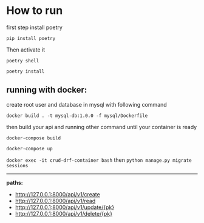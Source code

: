 # How to run

first step install poetry

`pip install poetry`

Then activate it 

`poetry shell` 

`poetry install`


## running with docker:

create root user and database in mysql with following command

`docker build . -t mysql-db:1.0.0 -f mysql/Dockerfile`

then build your api and running other command until your container is ready 

`docker-compose build`

`docker-compose up`

`docker exec -it crud-drf-container bash` then `python manage.py migrate sessions`

----------------------

**paths:**

- http://127.0.0.1:8000/api/v1/create
- http://127.0.0.1:8000/api/v1/read
- http://127.0.0.1:8000/api/v1/update/{pk}
- http://127.0.0.1:8000/api/v1/delete/{pk}